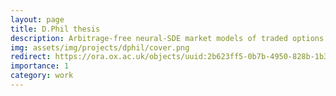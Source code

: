 ```yaml
---
layout: page
title: D.Phil thesis
description: Arbitrage-free neural-SDE market models of traded options
img: assets/img/projects/dphil/cover.png
redirect: https://ora.ox.ac.uk/objects/uuid:2b623ff5-0b7b-4950-828b-1b35b91e4537
importance: 1
category: work
---
```

